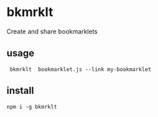 # bkmrklt

Create and share bookmarklets 


## usage
```
 bkmrklt  bookmarklet.js --link my-bookmarklet
```

## install
```
npm i -g bkmrklt

```
